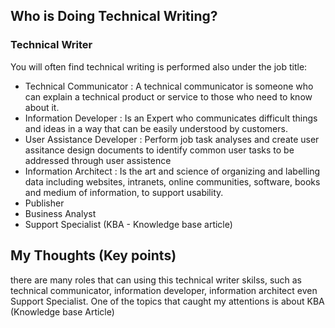 ## Who is Doing Technical Writing?

### Technical Writer
You will often find technical writing is performed also under the job title:
- Technical Communicator : A technical communicator is someone who can explain a technical product or service to those who need to know about it.
- Information Developer : Is an Expert who communicates difficult things and ideas in a way that can be easily understood by customers.
- User Assistance Developer : Perform job task analyses and create user assitance design documents to identify common user tasks to be addressed through user assistence
- Information Architect : Is the art and science of organizing and labelling data including websites, intranets, online communities, software, books and medium of information, to support usability.
- Publisher
- Business Analyst
- Support Specialist (KBA - Knowledge base article)

## My Thoughts (Key points)
there are many roles that can using this technical writer skilss, such as technical communicator, information developer, information architect even Support Specialist. One of the topics that caught my attentions is about KBA (Knowledge base Article)